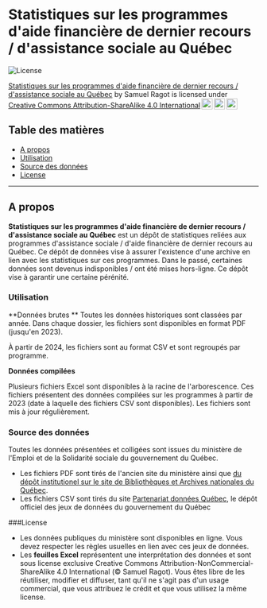 # Statistiques sur les programmes d'aide financière de dernier recours / d'assistance sociale au Québec

![License](https://img.shields.io/badge/license-CC--BY--NC--SA--4.0-lightgrey)
 <p xmlns:cc="http://creativecommons.org/ns#" xmlns:dct="http://purl.org/dc/terms/"><a property="dct:title" rel="cc:attributionURL" href="https://github.com/sragot/stats-mtess">Statistiques sur les programmes d'aide financière de dernier recours / d'assistance sociale au Québec</a> by <span property="cc:attributionName">Samuel Ragot</span> is licensed under <a href="https://creativecommons.org/licenses/by-sa/4.0/?ref=chooser-v1" target="_blank" rel="license noopener noreferrer" style="display:inline-block;">Creative Commons Attribution-ShareAlike 4.0 International<img style="height:22px!important;margin-left:3px;vertical-align:text-bottom;" src="https://mirrors.creativecommons.org/presskit/icons/cc.svg?ref=chooser-v1" alt=""><img style="height:22px!important;margin-left:3px;vertical-align:text-bottom;" src="https://mirrors.creativecommons.org/presskit/icons/by.svg?ref=chooser-v1" alt=""><img style="height:22px!important;margin-left:3px;vertical-align:text-bottom;" src="https://mirrors.creativecommons.org/presskit/icons/sa.svg?ref=chooser-v1" alt=""></a></p> 
 
## Table des matières
- [A propos](#about)
- [Utilisation](#usage)
- [Source des données](#source)
- [License](#license)

---

## A propos
**Statistiques sur les programmes d'aide financière de dernier recours / d'assistance sociale au Québec** est un dépôt de statistiques reliées aux programmes d'assistance sociale / d'aide financière de dernier recours au Québec. Ce dépôt de données vise à assurer l'existence d'une archive en lien avec les statistiques sur ces programmes.
Dans le passé, certaines données sont devenus indisponibles / ont été mises hors-ligne. Ce dépôt vise à garantir une certaine pérénité. 

### Utilisation

**Données brutes **
Toutes les données historiques sont classées par année. Dans chaque dossier, les fichiers sont disponibles en format PDF (jusqu'en 2023). 

À partir de 2024, les fichiers sont au format CSV et sont regroupés par programme. 

**Données compilées**

Plusieurs fichiers Excel sont disponibles à la racine de l'arborescence. Ces fichiers présentent des données compilées sur les programmes à partir de 2023 (date à laquelle des fichiers CSV sont disponibles). Les fichiers sont mis à jour régulièrement.

### Source des données

Toutes les données présentées et colligées sont issues du ministère de l'Emploi et de la Solidarité sociale du gouvernement du Québec. 
- Les fichiers PDF sont tirés de l'ancien site du ministère ainsi que [du dépôt institutionel sur le site de Bibliothèques et Archives nationales du Québec](https://numerique.banq.qc.ca/patrimoine/details/52327/35834).
- Les fichiers CSV sont tirés du site [Partenariat données Québec](https://www.donneesquebec.ca/recherche/organization/travail), le dépôt officiel des jeux de données du gouvernement du Québec

###License

- Les données publiques du ministère sont disponibles en ligne. Vous devez respecter les règles usuelles en lien avec ces jeux de données.
- Les **feuilles Excel** représentent une interprétation des données et sont sous license exclusive Creative Commons Attribution-NonCommercial-ShareAlike 4.0 International (© Samuel Ragot). Vous êtes libre de les réutiliser, modifier et diffuser, tant qu'il ne s'agit pas d'un usage commercial, que vous attribuez le crédit et que vous utilisez la même license.
